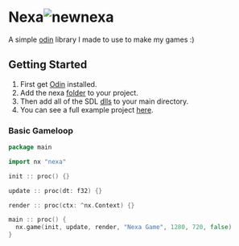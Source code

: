 # Nexa![newnexa](https://github.com/user-attachments/assets/12e19c25-fd94-44e6-bd66-5690fa5996de)

A simple [odin](https://odin-lang.org/) library I made to use to make my games :)

## Getting Started
1. First get [Odin](https://odin-lang.org/) installed.
2. Add the nexa [folder](https://github.com/SabeDoesThings/Nexa/tree/main/nexa) to your project.
3. Then add all of the SDL [dlls](https://github.com/odin-lang/Odin/tree/master/vendor/sdl2) to your main directory.
4. You can see a full example project [here](https://github.com/SabeDoesThings/Nexa/tree/main/examples).

### Basic Gameloop
```go
package main

import nx "nexa"

init :: proc() {}

update :: proc(dt: f32) {}

render :: proc(ctx: ^nx.Context) {}

main :: proc() {
  nx.game(init, update, render, "Nexa Game", 1280, 720, false)
}
```
